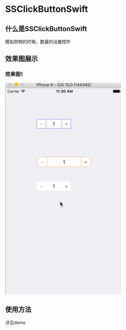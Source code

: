 # SSClickButtonSwift

<html>
<body>
<h2>什么是SSClickButtonSwift</h2>
<p>模拟购物的时候，数量的设置控件</p>

<h2>效果图展示</h2>

<h3>效果图1</h3>
<p><img src="picture/SSClickButton.gif"/></p>


<h2>使用方法</h2>
<p>详见demo</p>
</body>

</html>